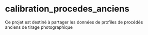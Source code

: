 # calibration_procedes_anciens
Ce projet est destiné à partager les données de profiles de procédés anciens de tirage photographique

